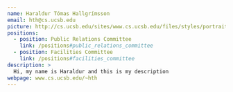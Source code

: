 ```yaml
---
name: Haraldur Tómas Hallgrímsson
email: hth@cs.ucsb.edu
picture: http://cs.ucsb.edu/sites/www.cs.ucsb.edu/files/styles/portrait-full/public/images/graduate/Upphaf.jpg
positions:
  - position: Public Relations Committee
    link: /positions#public_relations_committee
  - position: Facilities Committee
    link: /positions#facilities_committee
description: >
  Hi, my name is Haraldur and this is my description
webpage: www.cs.ucsb.edu/~hth
---
```

